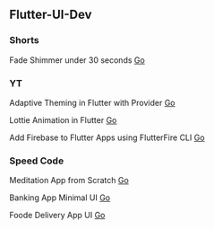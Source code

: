 ## Flutter-UI-Dev

### Shorts

Fade Shimmer under 30 seconds [Go](./fade-shimmer-30s)

### YT

Adaptive Theming in Flutter with Provider
[Go](./adaptive-theming-in-flutter)

Lottie Animation in Flutter
[Go](./lottie-animation)

Add Firebase to Flutter Apps using FlutterFire CLI
[Go](./add-firebase-to-flutter)

### Speed Code

Meditation App from Scratch [Go](./speed-code/meditation-app/)

Banking App Minimal UI [Go](./speed-code/banking-app/)

Foode Delivery App UI [Go](./speed-code/food-delivery-app/)
